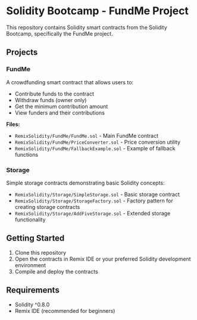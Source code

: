# Solidity Bootcamp - FundMe Project

This repository contains Solidity smart contracts from the Solidity Bootcamp, specifically the FundMe project.

## Projects

### FundMe
A crowdfunding smart contract that allows users to:
- Contribute funds to the contract
- Withdraw funds (owner only)
- Get the minimum contribution amount
- View funders and their contributions

**Files:**
- `RemixSolidity/FundMe/FundMe.sol` - Main FundMe contract
- `RemixSolidity/FundMe/PriceConverter.sol` - Price conversion utility
- `RemixSolidity/FundMe/FallbackExample.sol` - Example of fallback functions

### Storage
Simple storage contracts demonstrating basic Solidity concepts:
- `RemixSolidity/Storage/SimpleStorage.sol` - Basic storage contract
- `RemixSolidity/Storage/StorageFactory.sol` - Factory pattern for creating storage contracts
- `RemixSolidity/Storage/AddFiveStorage.sol` - Extended storage functionality

## Getting Started

1. Clone this repository
2. Open the contracts in Remix IDE or your preferred Solidity development environment
3. Compile and deploy the contracts

## Requirements

- Solidity ^0.8.0
- Remix IDE (recommended for beginners)